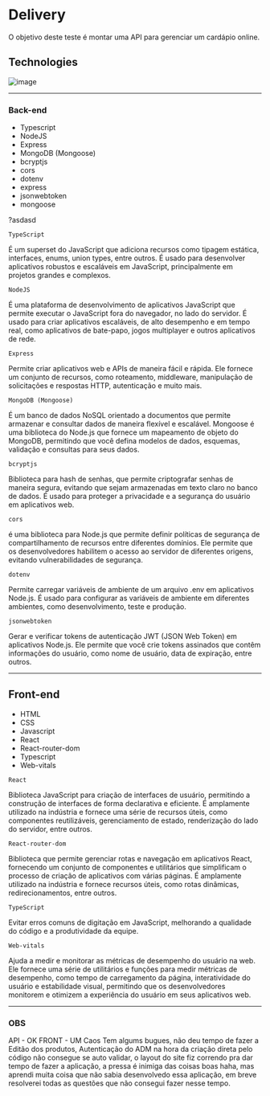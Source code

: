 # Delivery

O objetivo deste teste é montar uma API para gerenciar um cardápio online.

## Technologies

![image](https://user-images.githubusercontent.com/79803635/230973068-1137914b-55f4-4ca1-95b5-6a812112018b.png)

<hr>

### Back-end
- Typescript
- NodeJS
- Express
- MongoDB (Mongoose)
- bcryptjs
- cors
- dotenv
- express
- jsonwebtoken
- mongoose

<p style="background-color: #00000">?asdasd</p>

`TypeScript` 

  É um superset do JavaScript que adiciona recursos como tipagem estática, interfaces, enums, union types, entre outros. É usado para desenvolver aplicativos robustos e escaláveis em JavaScript, principalmente em projetos grandes e complexos.

`NodeJS`

  É uma plataforma de desenvolvimento de aplicativos JavaScript que permite executar o JavaScript fora do navegador, no lado do servidor. É usado para criar aplicativos escaláveis, de alto desempenho e em tempo real, como aplicativos de bate-papo, jogos multiplayer e outros aplicativos de rede.

`Express`

  Permite criar aplicativos web e APIs de maneira fácil e rápida. Ele fornece um conjunto de recursos, como roteamento, middleware, manipulação de solicitações e respostas HTTP, autenticação e muito mais.

`MongoDB (Mongoose) `

  É um banco de dados NoSQL orientado a documentos que permite armazenar e consultar dados de maneira flexível e escalável. Mongoose é uma biblioteca do Node.js que fornece um mapeamento de objeto do MongoDB, permitindo que você defina modelos de dados, esquemas, validação e consultas para seus dados.

`bcryptjs` 

  Biblioteca para hash de senhas, que permite criptografar senhas de maneira segura, evitando que sejam armazenadas em texto claro no banco de dados. É usado para proteger a privacidade e a segurança do usuário em aplicativos web.

`cors`

  é uma biblioteca para Node.js que permite definir políticas de segurança de compartilhamento de recursos entre diferentes domínios. Ele permite que os desenvolvedores habilitem o acesso ao servidor de diferentes origens, evitando vulnerabilidades de segurança.

`dotenv` 

  Permite carregar variáveis de ambiente de um arquivo .env em aplicativos Node.js. É usado para configurar as variáveis de ambiente em diferentes ambientes, como desenvolvimento, teste e produção.

`jsonwebtoken`

  Gerar e verificar tokens de autenticação JWT (JSON Web Token) em aplicativos Node.js. Ele permite que você crie tokens assinados que contêm informações do usuário, como nome de usuário, data de expiração, entre outros.

<hr>

## Front-end
- HTML
- CSS
- Javascript
- React
- React-router-dom
- Typescript
- Web-vitals

`React`

  Biblioteca JavaScript para criação de interfaces de usuário, permitindo a construção de interfaces de forma declarativa e eficiente. É amplamente utilizado na indústria e fornece uma série de recursos úteis, como componentes reutilizáveis, gerenciamento de estado, renderização do lado do servidor, entre outros.

`React-router-dom`
  
  Biblioteca que permite gerenciar rotas e navegação em aplicativos React, fornecendo um conjunto de componentes e utilitários que simplificam o processo de criação de aplicativos com várias páginas. É amplamente utilizado na indústria e fornece recursos úteis, como rotas dinâmicas, redirecionamentos, entre outros.

`TypeScript`

  Evitar erros comuns de digitação em JavaScript, melhorando a qualidade do código e a produtividade da equipe.

`Web-vitals`

  Ajuda a medir e monitorar as métricas de desempenho do usuário na web. Ele fornece uma série de utilitários e funções para medir métricas de desempenho, como tempo de carregamento da página, interatividade do usuário e estabilidade visual, permitindo que os desenvolvedores monitorem e otimizem a experiência do usuário em seus aplicativos web.
  
 <hr>
 
 ### OBS
 
 API - OK
 FRONT - UM Caos
 Tem algums bugues, não deu tempo de fazer a Editão dos produtos, Autenticação do ADM na hora da criação direta pelo código não consegue se auto validar, o layout do site fiz correndo pra dar tempo de fazer a aplicação, a pressa é inimiga das coisas boas haha, mas aprendi muita coisa que não sabia desenvolvedo essa aplicação, em breve resolverei todas as questões que não consegui fazer nesse tempo.
